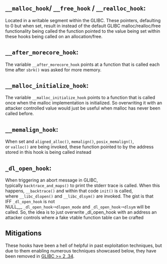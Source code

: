 
## `__malloc_hook`/ `__free_hook` / `__realloc_hook`:

Located in a writable segment within the GLIBC. These pointers, defaulting to 0 but when set, result in instead of the default GLIBC malloc/realloc/free functionality being called the function pointed to the value being set within these hooks being called on an allocation/free.

## `__after_morecore_hook`:

The variable `__after_morecore_hook` points at a function that is called each time after `sbrk()` was asked for more memory.

## `__malloc_initialize_hook`:

The variable `__malloc_initialize_hook` points to a function that is called once when the malloc implementation is initialized. So overwriting it with an attacker controlled value would just be useful when malloc has never been called before.

## `__memalign_hook`:

When set and `aligned_alloc()`, `memalign()`, `posix_memalign()`, or `valloc()` are being 
invoked, these function pointed to by the address stored in this hook is being called instead

## `_dl_open_hook`:

When triggering an abort message in GLIBC, typically `backtrace_and_maps()` to print the stderr trace is called. When this happens, `__backtrace()` and within that code `init()` is called, where `__libc_dlopen()` and `__libc_dlsym()` are invoked. The gist is that IFF `_dl_open_hook` is not NULL_,_ `_dl_open_hook`⇾`dlopen_mode` and `_dl_open_hook`⇾`dlsym` will be called. So, the idea is to just overwrite \_dl_open_hook with an address an attacker controls where a fake vtable function table can be crafted

## Mitigations

These hooks have been a hell of helpful in past exploitation techniques, but due to them enabling numerous techniques showcased below, they have been removed in [GLIBC >= 2 .34](https://patchwork.sourceware.org/project/glibc/patch/20210713073845.504356-10-siddhesh@sourceware.org/?ref=0x434b.dev).